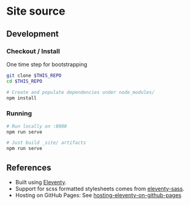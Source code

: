 # Site source

## Development

### Checkout / Install


One time step for bootstrapping

```sh
git clone $THIS_REPO
cd $THIS_REPO

# Create and populate dependencies under node_modules/
npm install
```

### Running

```sh
# Run locally on :8080
npm run serve

# Just build _site/ artifacts
npm run serve
```

## References

*   Built using [Eleventy].
*   Support for scss formatted stylesheets comes from [eleventy-sass].
*   Hosting on GitHub Pages: See [hosting-eleventy-on-github-pages]


[Eleventy]: https://www.11ty.dev/
[eleventy-sass]: https://github.com/kentaroi/eleventy-sass
[hosting-eleventy-on-github-pages]: https://quinndombrowski.com/blog/2022/05/07/hosting-eleventy-on-github-pages/
